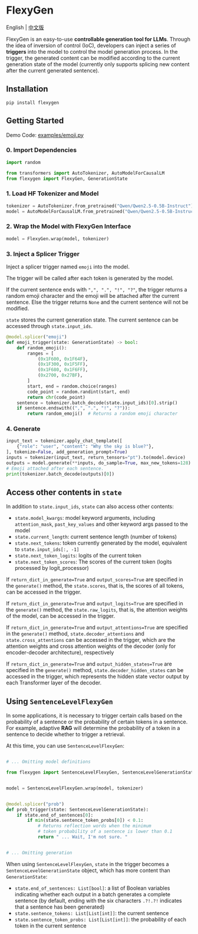 # FlexyGen

English | [中文版](README-zh.md)

FlexyGen is an easy-to-use **controllable generation tool for LLMs**. Through the idea of ​​inversion of control (IoC), developers can inject a series of **triggers** into the model to control the model generation process. In the trigger, the generated content can be modified according to the current generation state of the model (currently only supports splicing new content after the current generated sentence).

## Installation

```shell
pip install flexygen
```

## Getting Started

Demo Code: [examples/emoji.py](examples/emoji.py)

### 0. Import Dependencies

```python
import random

from transformers import AutoTokenizer, AutoModelForCausalLM
from flexygen import FlexyGen, GenerationState
```

### 1. Load HF Tokenizer and Model

```python
tokenizer = AutoTokenizer.from_pretrained("Qwen/Qwen2.5-0.5B-Instruct")
model = AutoModelForCausalLM.from_pretrained("Qwen/Qwen2.5-0.5B-Instruct")
```

### 2. Wrap the Model with FlexyGen Interface

```python
model = FlexyGen.wrap(model, tokenizer)
```

### 3. Inject a Splicer Trigger

Inject a splicer trigger named `emoji` into the model.

The trigger will be called after each token is generated by the model.

If the current sentence ends with `",", ".", "!", "?"`, the trigger returns a random emoji character and the emoji will be attached after the current sentence. Else the trigger returns `None` and the current sentence will not be modified.

`state` stores the current generation state. The current sentence can be accessed through `state.input_ids`.

```python
@model.splicer("emoji")
def emoji_trigger(state: GenerationState) -> bool:
    def random_emoji():
        ranges = [
            (0x1F600, 0x1F64F),
            (0x1F300, 0x1F5FF),
            (0x1F680, 0x1F6FF),
            (0x2700, 0x27BF),
        ]
        start, end = random.choice(ranges)
        code_point = random.randint(start, end)
        return chr(code_point)
    sentence = tokenizer.batch_decode(state.input_ids)[0].strip()
    if sentence.endswith((",", ".", "!", "?")):
        return random_emoji()  # Returns a random emoji character
```

### 4. Generate

```python
input_text = tokenizer.apply_chat_template([
    {"role": "user", "content": "Why the sky is blue?"},
], tokenize=False, add_generation_prompt=True)
inputs = tokenizer(input_text, return_tensors="pt").to(model.device)
outputs = model.generate(**inputs, do_sample=True, max_new_tokens=128)
# Emoji attached after each sentence.
print(tokenizer.batch_decode(outputs)[0])
```

## Access other contents in `state`

In addition to `state.input_ids`, `state` can also access other contents:

- `state.model_kwargs`: model keyword arguments, including `attention_mask`, `past_key_values` and other keyword args passed to the model
- `state.current_length`: current sentence length (number of tokens)
- `state.next_tokens`: token currently generated by the model, equivalent to `state.input_ids[:, -1]`
- `state.next_token_logits`: logits of the current token
- `state.next_token_scores`: The scores of the current token (logits processed by logit_processor)

If `return_dict_in_generate=True` and `output_scores=True` are specified in the `generate()` method, the `state.scores`, that is, the scores of all tokens, can be accessed in the trigger.

If `return_dict_in_generate=True` and `output_logits=True` are specified in the `generate()` method, the `state.raw_logits`, that is, the attention weights of the model, can be accessed in the trigger.

If `return_dict_in_generate=True` and `output_attentions=True` are specified in the `generate()` method, `state.decoder_attentions` and `state.cross_attentions` can be accessed in the trigger, which are the attention weights and cross attention weights of the decoder (only for encoder-decoder architecture), respectively

If `return_dict_in_generate=True` and `output_hidden_states=True` are specified in the `generate()` method, `state.decoder_hidden_states` can be accessed in the trigger, which represents the hidden state vector output by each Transformer layer of the decoder.

## Using `SentenceLevelFlexyGen`

In some applications, it is necessary to trigger certain calls based on the probability of a sentence or the probability of certain tokens in a sentence. For example, adaptive **RAG** ​​will determine the probability of a token in a sentence to decide whether to trigger a retrieval.

At this time, you can use `SentenceLevelFlexyGen`:

```python

# ... Omitting model definitions

from flexygen import SentenceLevelFlexyGen, SentenceLevelGenerationState


model = SentenceLevelFlexyGen.wrap(model, tokenizer)


@model.splicer("prob")
def prob_trigger(state: SentenceLevelGenerationState):
    if state.end_of_sentences[0]:
        if min(state.sentence_token_probs[0]) < 0.1:
            # Returns reflection words when the minimum 
            # token probability of a sentence is lower than 0.1
            return " ... Wait, I'm not sure. "


# ... Omitting generation
```

When using `SentenceLevelFlexyGen`, `state` in the trigger becomes a `SentenceLevelGenerationState` object, which has more content than `GenerationState`:

- `state.end_of_sentences: List[bool]`: a list of Boolean variables indicating whether each output in a batch generates a complete sentence (by default, ending with the six characters `.?!.?!` indicates that a sentence has been generated)
- `state.sentence_tokens: List[List[int]]`: the current sentence
- `state.sentence_token_probs: List[List[int]]`: the probability of each token in the current sentence
